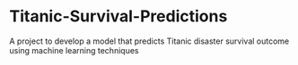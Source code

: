 # Titanic-Survival-Predictions
A project to develop a model that predicts Titanic disaster survival outcome using machine learning techniques
